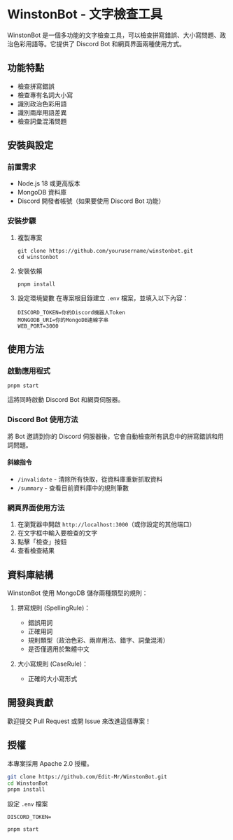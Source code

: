 # WinstonBot - 文字檢查工具

WinstonBot 是一個多功能的文字檢查工具，可以檢查拼寫錯誤、大小寫問題、政治色彩用語等。它提供了 Discord Bot 和網頁界面兩種使用方式。

## 功能特點

- 檢查拼寫錯誤
- 檢查專有名詞大小寫
- 識別政治色彩用語
- 識別兩岸用語差異
- 檢查詞彙混淆問題

## 安裝與設定

### 前置需求

- Node.js 18 或更高版本
- MongoDB 資料庫
- Discord 開發者帳號（如果要使用 Discord Bot 功能）

### 安裝步驟

1. 複製專案
   ```
   git clone https://github.com/yourusername/winstonbot.git
   cd winstonbot
   ```

2. 安裝依賴
   ```
   pnpm install
   ```

3. 設定環境變數
   在專案根目錄建立 `.env` 檔案，並填入以下內容：
   ```
   DISCORD_TOKEN=你的Discord機器人Token
   MONGODB_URI=你的MongoDB連線字串
   WEB_PORT=3000
   ```

## 使用方法

### 啟動應用程式

```
pnpm start
```

這將同時啟動 Discord Bot 和網頁伺服器。

### Discord Bot 使用方法

將 Bot 邀請到你的 Discord 伺服器後，它會自動檢查所有訊息中的拼寫錯誤和用詞問題。

#### 斜線指令

- `/invalidate` - 清除所有快取，從資料庫重新抓取資料
- `/summary` - 查看目前資料庫中的規則筆數

### 網頁界面使用方法

1. 在瀏覽器中開啟 `http://localhost:3000`（或你設定的其他端口）
2. 在文字框中輸入要檢查的文字
3. 點擊「檢查」按鈕
4. 查看檢查結果

## 資料庫結構

WinstonBot 使用 MongoDB 儲存兩種類型的規則：

1. 拼寫規則 (SpellingRule)：
   - 錯誤用詞
   - 正確用詞
   - 規則類型（政治色彩、兩岸用法、錯字、詞彙混淆）
   - 是否僅適用於繁體中文

2. 大小寫規則 (CaseRule)：
   - 正確的大小寫形式

## 開發與貢獻

歡迎提交 Pull Request 或開 Issue 來改進這個專案！

## 授權

本專案採用 Apache 2.0 授權。

```bash
git clone https://github.com/Edit-Mr/WinstonBot.git
cd WinstonBot
pnpm install
```

設定 `.env` 檔案

```env
DISCORD_TOKEN=
```

```bash
pnpm start
```
